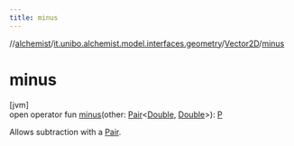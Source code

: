 ```yaml
---
title: minus
---
```

//[alchemist](../../../index.html)/[it.unibo.alchemist.model.interfaces.geometry](../index.html)/[Vector2D](index.html)/[minus](minus.html)



# minus



[jvm]\
open operator fun [minus](minus.html)(other: [Pair](https://kotlinlang.org/api/latest/jvm/stdlib/kotlin/-pair/index.html)<[Double](https://kotlinlang.org/api/latest/jvm/stdlib/kotlin/-double/index.html), [Double](https://kotlinlang.org/api/latest/jvm/stdlib/kotlin/-double/index.html)>): [P](index.html)



Allows subtraction with a [Pair](https://kotlinlang.org/api/latest/jvm/stdlib/kotlin/-pair/index.html).




